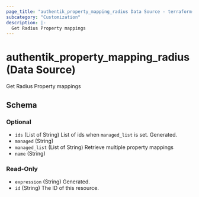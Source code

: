 ```yaml
---
page_title: "authentik_property_mapping_radius Data Source - terraform-provider-authentik"
subcategory: "Customization"
description: |-
  Get Radius Property mappings
---
```


# authentik_property_mapping_radius (Data Source)

Get Radius Property mappings



<!-- schema generated by tfplugindocs -->
## Schema

### Optional

- `ids` (List of String) List of ids when `managed_list` is set. Generated.
- `managed` (String)
- `managed_list` (List of String) Retrieve multiple property mappings
- `name` (String)

### Read-Only

- `expression` (String) Generated.
- `id` (String) The ID of this resource.
